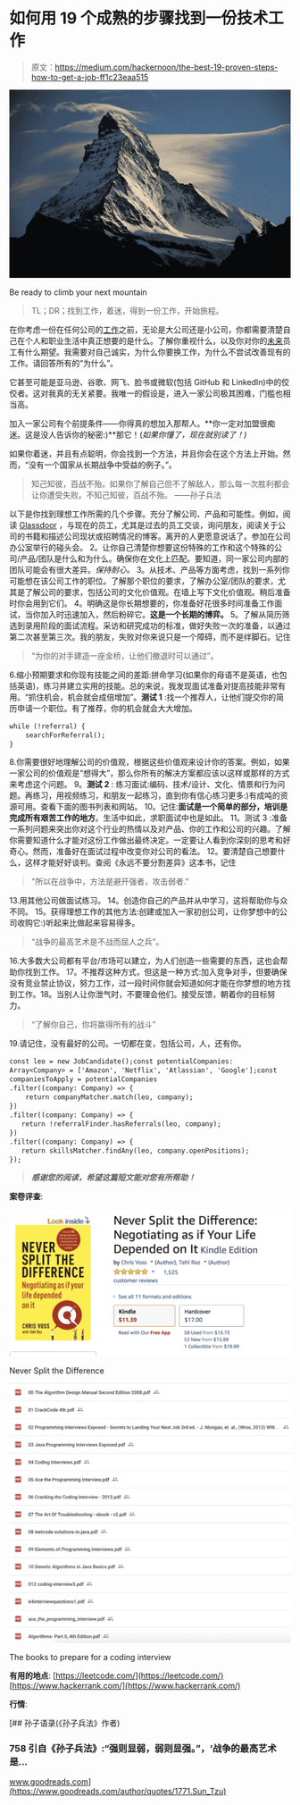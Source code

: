 # 如何用 19 个成熟的步骤找到一份技术工作

> 原文：<https://medium.com/hackernoon/the-best-19-proven-steps-how-to-get-a-job-ff1c23eaa515>

![](img/4485e4897cc5037bbc8fe52238b6bf42.png)

Be ready to climb your next mountain

> TL；DR；找到工作，着迷，得到一份工作，开始旅程。

在你考虑一份在任何公司的[工作](https://hackernoon.com/tagged/job)之前，无论是大公司还是小公司，你都需要清楚自己在个人和职业生活中真正想要的是什么。了解你重视什么，以及你对你的[未来](https://hackernoon.com/tagged/future)员工有什么期望。我需要对自己诚实，为什么你要换工作，为什么不尝试改善现有的工作。请回答所有的“为什么”。

它甚至可能是亚马逊、谷歌、网飞、脸书或微软(包括 GitHub 和 LinkedIn)中的佼佼者。这对我真的无关紧要。我唯一的假设是，进入一家公司极其困难，门槛也相当高。

加入一家公司有个前提条件——你得真的想加入那帮人。**你一定对加盟很痴迷。这是没人告诉你的秘密:)**那它！(*如果你懂了，现在就别读了！)*

如果你着迷，并且有点聪明，你会找到一个方法，并且你会在这个方法上开始。然而，“没有一个国家从长期战争中受益的例子。”。

> 知己知彼，百战不殆。如果你了解自己但不了解敌人，那么每一次胜利都会让你遭受失败。不知己知彼，百战不殆。
> ――孙子兵法

以下是你找到理想工作所需的几个步骤。充分了解公司、产品和可能性。例如，阅读 [Glassdoor](https://medium.com/u/a39c61f8b573?source=post_page-----ff1c23eaa515--------------------------------) ，与现在的员工，尤其是过去的员工交谈，询问朋友，阅读关于公司的书籍和描述公司现状或招聘情况的博客。离开的人更愿意说话了。参加在公司办公室举行的碰头会。
2。让你自己清楚你想要这份特殊的工作和这个特殊的公司/产品/团队是什么和为什么。确保你在文化上匹配。要知道，同一家公司内部的团队可能会有很大差异。*保持耐心。*
3。从技术、产品等方面考虑，找到一系列你可能想在该公司工作的职位。了解那个职位的要求，了解办公室/团队的要求，尤其是了解公司的要求，包括公司的文化价值观。在墙上写下文化价值观。稍后准备时你会用到它们。
4。明确这是你长期想要的，你准备好花很多时间准备工作面试，当你加入时迅速加入，然后粉碎它。**这是一个长期的博弈。**
5。了解从简历筛选到录用阶段的面试流程。采访和研究成功的标准，做好失败一次的准备，以通过第二次甚至第三次。我的朋友，失败对你来说只是一个障碍，而不是绊脚石。记住

> “为你的对手建造一座金桥，让他们撤退时可以通过”。

6.缩小预期要求和你现有技能之间的差距:拼命学习(如果你的母语不是英语，也包括英语)，练习并建立实用的技能。总的来说，我发现面试准备对提高技能非常有用。“抓住机会，机会就会成倍增加”。**测试 1** :找一个推荐人，让他们提交你的简历申请一个职位。有了推荐，你的机会就会大大增加。

```
while (!referral) { 
    searchForReferral();
}
```

8.你需要很好地理解公司的价值观，根据这些价值观来设计你的答案。例如，如果一家公司的价值观是“想得大”，那么你所有的解决方案都应该以这样或那样的方式来考虑这个问题。
9。**测试 2** : 练习面试:编码、技术/设计、文化、情景和行为问题。再练习，用视频练习，和朋友一起练习，直到你有信心练习更多:)有成吨的资源可用。查看下面的图书列表和网站。
10。记住:**面试是一个简单的部分，培训是完成所有艰苦工作的地方**。生活中如此，求职面试中也是如此。
11。测试 3 :准备一系列问题来突出你对这个行业的热情以及对产品、你的工作和公司的兴趣。了解你需要知道什么才能对这份工作做出最终决定。一定要让人看到你深刻的思考和好奇心。然而，准备好在面试过程中改变你对公司的看法。
12。要清楚自己想要什么，这样才能好好谈判。查阅《永远不要分割差异》这本书，记住

> "所以在战争中，方法是避开强者，攻击弱者."

13.用其他公司做面试练习。
14。创造你自己的产品并从中学习，这将帮助你与众不同。
15。获得理想工作的其他方法:创建或加入一家初创公司，让你梦想中的公司收购它:)听起来比做起来容易得多。

> “战争的最高艺术是不战而屈人之兵”。

16.大多数大公司都有平台/市场可以建立，为人们创造一些需要的东西，这也会帮助你找到工作。
17。不推荐这种方式，但这是一种方式:加入竞争对手，但要确保没有竞业禁止协议，努力工作，过一段时间你就会知道如何才能在你梦想的地方找到工作。18。当别人让你泄气时，不要理会他们。接受反馈，朝着你的目标努力。

> “了解你自己，你将赢得所有的战斗”

19.请记住，没有最好的公司。一切都在变，包括公司，人，还有你。

```
const leo = new JobCandidate();const potentialCompanies: Array<Company> = ['Amazon', 'Netflix', 'Atlassian', 'Google'];const companiesToApply = potentialCompanies
.filter((company: Company) => {
    return companyMatcher.match(leo, company);
})
.filter((company: Company) => {
   return !referralFinder.hasReferrals(leo, company);
})
.filter((company: Company) => {
   return skillsMatcher.findAny(leo, company.openPositions);
});
```

> ***感谢您的阅读，希望这篇短文能对您有所帮助！***

**案卷评查**:

![](img/baf32a0b78a9c623a83558e55cb3271f.png)

Never Split the Difference

![](img/6f68805e22db5970a3763e732c5c3e4e.png)

The books to prepare for a coding interview

**有用的地点**:
[https://leetcode.com/](https://leetcode.com/)
[https://www.hackerrank.com/](https://www.hackerrank.com/)

**行情**:

[](https://www.goodreads.com/author/quotes/1771.Sun_Tzu) [## 孙子语录(《孙子兵法》作者)

### 758 引自《孙子兵法》:“强则显弱，弱则显强。”，‘战争的最高艺术是…

www.goodreads.com](https://www.goodreads.com/author/quotes/1771.Sun_Tzu)